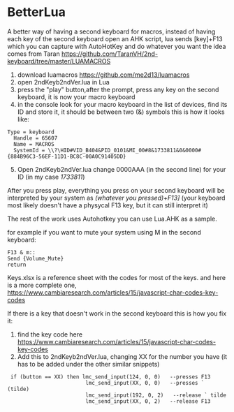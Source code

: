 # BetterLua
A better way of having a second keyboard for macros, instead of having each key of the second keyboard open an AHK script, lua sends [key]+F13 which you can capture with AutoHotKey and do whatever you want
the idea comes from Taran https://github.com/TaranVH/2nd-keyboard/tree/master/LUAMACROS


1. download luamacros https://github.com/me2d13/luamacros
2. open 2ndKeyb2ndVer.lua in Lua 
3. press the "play" button,after the prompt, press any key on the second keyboard, it is now your macro keyboard
4. in the console look for your macro keyboard in the list of devices, find its ID and store it, it should be between two (&) symbols this is how it looks like:

```
Type = keyboard
  Handle = 65607
  Name = MACROS
  SystemId = \\?\HID#VID_B404&PID_0101&MI_00#8&1733811&0&0000#{884B96C3-56EF-11D1-BC8C-00A0C91405DD}
```

5. Open 2ndKeyb2ndVer.lua change 0000AAA (in the second line) for your ID (in my case *1733811*)

After you press play, everything you press on your second keyboard will be interpreted by your system as *(whatever you pressed)+F13]* (your keyboard most likely doesn't have a physycal F13 key, but it can still interpret it)

The rest of the work uses Autohotkey you can use Lua.AHK as a sample.

for example if you want to mute your system using M in the second keyboard:
```
F13 & m::
Send {Volume_Mute}
return
```


Keys.xlsx is a reference sheet with the codes for most of the keys.
and here is a more complete one, https://www.cambiaresearch.com/articles/15/javascript-char-codes-key-codes

If there is a key that doesn't work in the second keyboard this is how you fix it:
1. find the key code here https://www.cambiaresearch.com/articles/15/javascript-char-codes-key-codes
2. Add this to 2ndKeyb2ndVer.lua, changing XX for the number you have (it has to be added under the other similar snippets)

```
 if (button == XX) then lmc_send_input(124, 0, 0)   --presses F13
                         lmc_send_input(XX, 0, 0)   --presses ` (tilde)
                         lmc_send_input(192, 0, 2)   --release ` tilde
                         lmc_send_input(XX, 0, 2)   --release F13 

```



